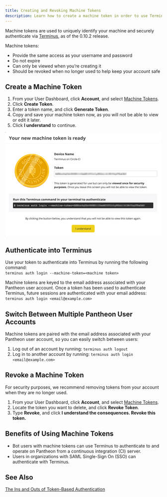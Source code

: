 ```yaml
---
title: Creating and Revoking Machine Tokens
description: Learn how to create a machine token in order to use Terminus.
---
```


Machine tokens are used to uniquely identify your machine and securely authenticate via [Terminus](https://github.com/pantheon-systems/cli#installation), as of the 0.10.2 release.

Machine tokens:  

* Provide the same access as your username and password  
* Do not expire   
* Can only be viewed when you’re creating it  
* Should be revoked when no longer used to help keep your account safe  

## Create a Machine Token

1. From your User Dashboard, click **Account**, and select [Machine Tokens](https://dashboard.pantheon.io/users/#account/tokens/).
2. Click **Create Token**.
3. Enter a token name, and click **Generate Token**.
4. Copy and save your machine token now, as you will not be able to view or edit it later.
5. Click **I understand** to continue.

![Machine token ready modal](/source/docs/assets/images/machine-token-ready.png)
## Authenticate into Terminus

Use your token to authenticate into Terminus by running the following command:  
`terminus auth login --machine-token=<machine token>`

Machine tokens are keyed to the email address associated with your Pantheon user account. Once a token has been used to authenticate Terminus, future sessions are authenticated with your email address:
`terminus auth login <email@example.com>`

## Switch Between Multiple Pantheon User Accounts

Machine tokens are paired with the email address associated with your Pantheon user account, so you can easily switch between users:

1. Log out of an account by running: `terminus auth logout`  
2. Log in to another account by running: `terminus auth login <email@example.com>`

## Revoke a Machine Token

For security purposes, we recommend removing tokens from your account when they are no longer used.   

1. From your User Dashboard, click **Account**, and select [Machine Tokens](https://dashboard.pantheon.io/users/#account/tokens/).
2. Locate the token you want to delete, and click **Revoke Token**.
3. Type **Revoke**, and click **I understand the consequences. Revoke this token.**

## Benefits of Using Machine Tokens

- Bot users with machine tokens can use Terminus to authenticate to and operate on Pantheon from a continuous integration (CI) server.
- Users in organizations with SAML Single-Sign On (SSO) can authenticate with Terminus.

## See Also
[The Ins and Outs of Token-Based Authentication](https://scotch.io/tutorials/the-ins-and-outs-of-token-based-authentication)
